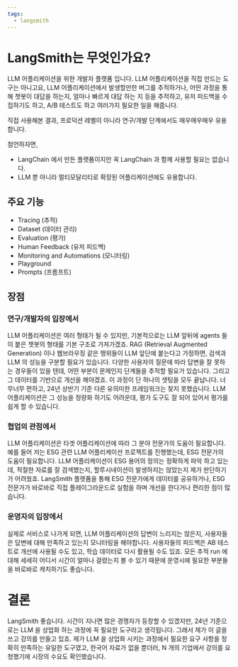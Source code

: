 ```yaml
---
tags:
  - langsmith
---
```

# LangSmith는  무엇인가요?

LLM 어플리케이션을 위한 개발자 플랫폼 입니다.
LLM 어플리케이션을 직접 만드는 도구는 아니고요,
LLM 어플리케이션에서 발생할만한 버그를 추적하거나, 어떤 과정을 통해 챗봇이 대답을 하는지, 얼마나 빠르게 대답 하는 지 등을 추적하고, 유저 피드백을 수집하기도 하고, A/B 테스트도 하고 여러가지 필요한 일을 해줍니다.

직접 사용해본 결과, 프로덕션 레벨이 아니라 연구/개발 단계에서도 매우매우매우 유용합니다. 

첨언하자면,
- LangChain 에서 만든 플랫폼이지만 꼭 LangChain 과 함께 사용할 필요는 없습니다.
- LLM 뿐 아니라 멀티모달리티로 확장된 어플리케이션에도 유용합니다.

## 주요 기능
- Tracing (추적)
- Dataset (데이터 관리)
- Evaluation (평가)
- Human Feedback (유저 피드백)
- Monitoring and Automations (모니터링)
- Playground 
- Prompts (프롬프트)


## 장점

### 연구/개발자의 입장에서

LLM 어플리케이션은 여러 형태가 될 수 있지만, 기본적으로는 LLM 앞뒤에 agents 들이 붙은 챗봇의 형태를 기본 구조로 가져가겠죠. RAG (Retrieval Augmented Generation) 이나 웹브라우징 같은 행위들이 LLM 앞단에 붙는다고 가정하면, 검색과 LLM 의 성능을 구분할 필요가 있습니다.
다양한 사용자의 질문에 따라 답변을 잘 못하는 경우들이 있을 텐데, 어떤 부분이 문제인지 단계들을 추적할 필요가 있습니다. 그리고 그 데이터를 기반으로 개선을 해야겠죠.
이 과정이 단 하나의 셋팅을 모두 끝납니다. 너무너무 편하고, 24년 상반기 기준 다른 유의미한 프레임워크는 찾지 못했습니다.
LLM 어플리케이션은 그 성능을 정량화 하기도 어려운데, 평가 도구도 잘 되어 있어서 평가를 쉽게 할 수 있습니다.

### 협업의 관점에서

LLM 어플리케이션은 타겟 어플리케이션에 따라 그 분야 전문가의 도움이 필요합니다. 예를 들어 저는 ESG 관련 LLM 어플리케이션 프로젝트를 진행했는데, ESG 전문가의 도움이 필요합니다. LLM 어플리케이션이 ESG 용어의 정의는 정확하게 파악 하고 있는데, 적절한 자료를 잘 검색했는지, 할루시네이션이 발생하지는 않았는지 제가 판단하기가 어려웠죠.
LangSmith 플랫폼을 통해 ESG 전문가에게 데이터를 공유하거나, ESG 전문가가 바로바로 직접 플레이그라운드로 실험을 하며 개선을 한다거나 편리한 점이 많습니다.

### 운영자의 입장에서

실제로 서비스로 나가게 되면, LLM 어플리케이션의 답변이 느리지는 않은지, 사용자들은 답변에 대해 만족하고 있는지 모니터링을 해야합니다. 사용자들의 피드백은 AB 테스트로 개선에 사용될 수도 있고, 학습 데이터로 다시 활용될 수도 있죠. 모든 추적 run 에 대해 세세히 어디서 시간이 얼마나 걸렸는지 볼 수 있기 때문에 운영시에 필요한 부분들을 바로바로 캐치하기도 좋습니다.  
  
  
# 결론

LangSmith 좋습니다.
시간이 지나면 많은 경쟁자가 등장할 수 있겠지만, 24년 기준으로는 LLM 을 상업화 하는 과정에 꼭 필요한 도구라고 생각됩니다. 그래서 제가 이 글을 쓰고 강의를 만들고 있죠.
제가 LLM 을 상업화 시키는 과정에서 필요한 요구 사항을 정확히 만족하는 유일한 도구였고, 한국어 자료가 없을 뿐더러, N 개의 기업에서 강의를 요청했기에 시장의 수요도 확인했습니다.